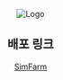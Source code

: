 <div align="center">
  
![Logo](https://github.com/Hwangyongjin/SimFarm/assets/126740959/6f652444-3ab9-4dcf-a4b9-5b9936fb1b59)
## 배포 링크

[SimFarm](https://hwangyongjin.github.io/SimFarm)

</div>
